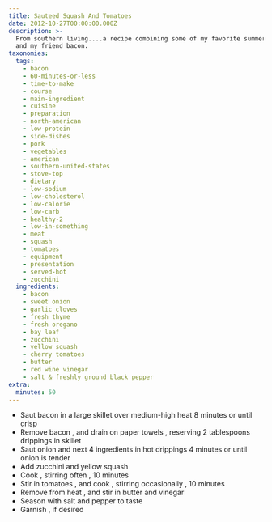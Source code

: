 ```yaml
---
title: Sauteed Squash And Tomatoes
date: 2012-10-27T00:00:00.000Z
description: >-
  From southern living....a recipe combining some of my favorite summer veggies
  and my friend bacon.
taxonomies:
  tags:
    - bacon
    - 60-minutes-or-less
    - time-to-make
    - course
    - main-ingredient
    - cuisine
    - preparation
    - north-american
    - low-protein
    - side-dishes
    - pork
    - vegetables
    - american
    - southern-united-states
    - stove-top
    - dietary
    - low-sodium
    - low-cholesterol
    - low-calorie
    - low-carb
    - healthy-2
    - low-in-something
    - meat
    - squash
    - tomatoes
    - equipment
    - presentation
    - served-hot
    - zucchini
  ingredients:
    - bacon
    - sweet onion
    - garlic cloves
    - fresh thyme
    - fresh oregano
    - bay leaf
    - zucchini
    - yellow squash
    - cherry tomatoes
    - butter
    - red wine vinegar
    - salt & freshly ground black pepper
extra:
  minutes: 50
---
```

 - Saut bacon in a large skillet over medium-high heat 8 minutes or until crisp
 - Remove bacon , and drain on paper towels , reserving 2 tablespoons drippings in skillet
 - Saut onion and next 4 ingredients in hot drippings 4 minutes or until onion is tender
 - Add zucchini and yellow squash
 - Cook , stirring often , 10 minutes
 - Stir in tomatoes , and cook , stirring occasionally , 10 minutes
 - Remove from heat , and stir in butter and vinegar
 - Season with salt and pepper to taste
 - Garnish , if desired
